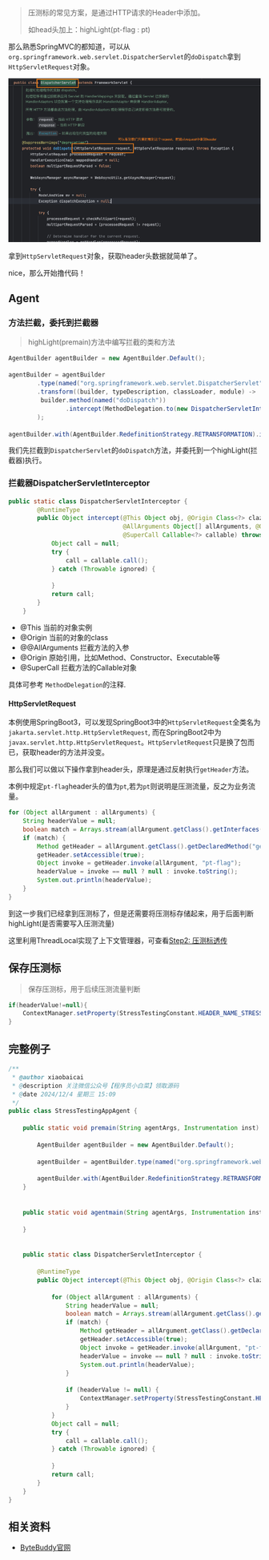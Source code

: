 > 压测标的常见方案，是通过HTTP请求的Header中添加。
> 
> 如head头加上：highLight(pt-flag : pt)

那么熟悉SpringMVC的都知道，可以从`org.springframework.web.servlet.DispatcherServlet`的`doDispatch`拿到`HttpServletRequest`对象。

![img.png](recognize_stress_flag_dispartcherservlet.png)

拿到`HttpServletRequest`对象，获取header头数据就简单了。

nice，那么开始撸代码！

## Agent

### 方法拦截，委托到拦截器
> highLight(premain)方法中编写拦截的类和方法
```java
AgentBuilder agentBuilder = new AgentBuilder.Default();

agentBuilder = agentBuilder
        .type(named("org.springframework.web.servlet.DispatcherServlet"))
        .transform((builder, typeDescription, classLoader, module) -> 
         builder.method(named("doDispatch"))
                .intercept(MethodDelegation.to(new DispatcherServletInterceptor()))
        );

agentBuilder.with(AgentBuilder.RedefinitionStrategy.RETRANSFORMATION).installOn(inst);
```
我们先拦截到`DispatcherServlet`的`doDispatch`方法，并委托到一个highLight(拦截器)执行。

### 拦截器DispatcherServletInterceptor
```java
public static class DispatcherServletInterceptor {
        @RuntimeType
        public Object intercept(@This Object obj, @Origin Class<?> clazz, 
                                @AllArguments Object[] allArguments, @Origin Method method, 
                                @SuperCall Callable<?> callable) throws Throwable {
            Object call = null;
            try {
                call = callable.call();
            } catch (Throwable ignored) {

            }
            return call;
        }
    }
```
* @This 当前的对象实例
* @Origin 当前的对象的class
* @@AllArguments 拦截方法的入参
* @Origin 原始引用，比如Method、Constructor、Executable等
* @SuperCall 拦截方法的Callable对象

具体可参考 `MethodDelegation`的注释.

#### HttpServletRequest

本例使用SpringBoot3，可以发现SpringBoot3中的`HttpServletRequest`全类名为`jakarta.servlet.http.HttpServletRequest`,
而在SpringBoot2中为`javax.servlet.http.HttpServletRequest`。`HttpServletRequest`只是换了包而已，获取header的方法并没变。

那么我们可以做以下操作拿到header头，原理是通过反射执行`getHeader`方法。

本例中规定`pt-flag`header头的值为`pt`,若为`pt`则说明是压测流量，反之为业务流量。
```java
for (Object allArgument : allArguments) {
    String headerValue = null;
    boolean match = Arrays.stream(allArgument.getClass().getInterfaces()).anyMatch(t -> "jakarta.servlet.http.HttpServletRequest".equals(t.getName()));
    if (match) {
        Method getHeader = allArgument.getClass().getDeclaredMethod("getHeader", String.class);
        getHeader.setAccessible(true);
        Object invoke = getHeader.invoke(allArgument, "pt-flag");
        headerValue = invoke == null ? null : invoke.toString();
        System.out.println(headerValue);
    }
}
```
到这一步我们已经拿到压测标了，但是还需要将压测标存储起来，用于后面判断highLight(是否需要写入压测流量)

这里利用ThreadLocal实现了上下文管理器，可查看[Step2: 压测标透传](/stress_testing_agent/md/stress_flag_transfer.md)



## 保存压测标

> 保存压测标，用于后续压测流量判断

```java
if(headerValue!=null){
    ContextManager.setProperty(StressTestingConstant.HEADER_NAME_STRESS_TESTING_FLAG,StressTestingConstant.HEADER_VALUE_STRESS_TESTING_FLAG.equals(headerValue));
}
```

## 完整例子

```java
/**
 * @author xiaobaicai
 * @description 关注微信公众号【程序员小白菜】领取源码
 * @date 2024/12/4 星期三 15:09
 */
public class StressTestingAppAgent {

    public static void premain(String agentArgs, Instrumentation inst) {

        AgentBuilder agentBuilder = new AgentBuilder.Default();

        agentBuilder = agentBuilder.type(named("org.springframework.web.servlet.DispatcherServlet")).transform((builder, typeDescription, classLoader, module) -> builder.method(named("doDispatch")).intercept(MethodDelegation.to(new DispatcherServletInterceptor())));

        agentBuilder.with(AgentBuilder.RedefinitionStrategy.RETRANSFORMATION).installOn(inst);
    }


    public static void agentmain(String agentArgs, Instrumentation inst) {

    }


    public static class DispatcherServletInterceptor {

        @RuntimeType
        public Object intercept(@This Object obj, @Origin Class<?> clazz, @AllArguments Object[] allArguments, @Origin Method method, @SuperCall Callable<?> callable) throws Throwable {

            for (Object allArgument : allArguments) {
                String headerValue = null;
                boolean match = Arrays.stream(allArgument.getClass().getInterfaces()).anyMatch(t -> "jakarta.servlet.http.HttpServletRequest".equals(t.getName()));
                if (match) {
                    Method getHeader = allArgument.getClass().getDeclaredMethod("getHeader", String.class);
                    getHeader.setAccessible(true);
                    Object invoke = getHeader.invoke(allArgument, "pt-flag");
                    headerValue = invoke == null ? null : invoke.toString();
                    System.out.println(headerValue);
                }

                if (headerValue != null) {
                    ContextManager.setProperty(StressTestingConstant.HEADER_NAME_STRESS_TESTING_FLAG, StressTestingConstant.HEADER_VALUE_STRESS_TESTING_FLAG.equals(headerValue));
                }
            }
            Object call = null;
            try {
                call = callable.call();
            } catch (Throwable ignored) {

            }
            return call;
        }
    }
}
```



## 相关资料

* [ByteBuddy官网](https://github.com/raphw/byte-buddy)

